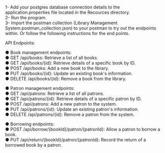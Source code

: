1- Add your postgres database connection details to the application.properties file located in the Recources directory. <br>
2- Run the program. <br>
3- Import the postman collection (Library Management System.postman_collection.json) to your postman to try out the endpoints within. Or follow the following instructions for the end points. <br>

API Endpoints:

● Book management endpoints:<br>
● GET /api/books: Retrieve a list of all books.<br>
● GET /api/books/{id}: Retrieve details of a specific book by ID.<br>
● POST /api/books: Add a new book to the library.<br>
● PUT /api/books/{id}: Update an existing book's information.<br>
● DELETE /api/books/{id}: Remove a book from the library.<br>

● Patron management endpoints:<br>
● GET /api/patrons: Retrieve a list of all patrons.<br>
● GET /api/patrons/{id}: Retrieve details of a specific patron by ID.<br>
● POST /api/patrons: Add a new patron to the system.<br>
● PUT /api/patrons/{id}: Update an existing patron's information.<br>
● DELETE /api/patrons/{id}: Remove a patron from the system.<br>

● Borrowing endpoints:<br>
● POST /api/borrow/{bookId}/patron/{patronId}: Allow a patron to borrow a book.<br>
● PUT /api/return/{bookId}/patron/{patronId}: Record the return of a borrowed book by a patron.<br>
